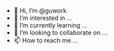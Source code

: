 - 👋 Hi, I’m @guwork
- 👀 I’m interested in ...
- 🌱 I’m currently learning ...
- 💞️ I’m looking to collaborate on ...
- 📫 How to reach me ...

<!---
guwork/guwork is a ✨ special ✨ repository because its `README.md` (this file) appears on your GitHub profile.
You can click the Preview link to take a look at your changes.
--->
